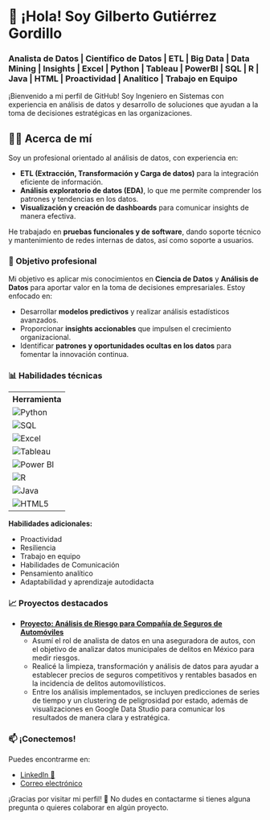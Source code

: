 <h1>👋 ¡Hola! Soy Gilberto Gutiérrez Gordillo</h1>
<h3>Analista de Datos | Científico de Datos | ETL | Big Data | Data Mining | Insights | Excel | Python | Tableau | PowerBI | SQL | R | Java | HTML | Proactividad | Analítico | Trabajo en Equipo</h3>

<p>¡Bienvenido a mi perfil de GitHub! Soy Ingeniero en Sistemas con experiencia en análisis de datos y desarrollo de soluciones que ayudan a la toma de decisiones estratégicas en las organizaciones.</p>

<h2 class="section-title">🧑‍💻 Acerca de mí</h2>
<p>Soy un profesional orientado al análisis de datos, con experiencia en:</p>
<ul>
  <li><strong>ETL (Extracción, Transformación y Carga de datos)</strong> para la integración eficiente de información.</li>
  <li><strong>Análisis exploratorio de datos (EDA)</strong>, lo que me permite comprender los patrones y tendencias en los datos.</li>
  <li><strong>Visualización y creación de dashboards</strong> para comunicar insights de manera efectiva.</li>
</ul>
<p>He trabajado en <strong>pruebas funcionales y de software</strong>, dando soporte técnico y mantenimiento de redes internas de datos, así como soporte a usuarios.</p>

<h3 class="section-title">💼 Objetivo profesional</h3>
<p>Mi objetivo es aplicar mis conocimientos en <strong>Ciencia de Datos</strong> y <strong>Análisis de Datos</strong> para aportar valor en la toma de decisiones empresariales. Estoy enfocado en:</p>
<ul>
  <li>Desarrollar <strong>modelos predictivos</strong> y realizar análisis estadísticos avanzados.</li>
  <li>Proporcionar <strong>insights accionables</strong> que impulsen el crecimiento organizacional.</li>
  <li>Identificar <strong>patrones y oportunidades ocultas en los datos</strong> para fomentar la innovación continua.</li>
</ul>

<h3 class="section-title">📊 Habilidades técnicas</h3>
<table class="skills-table">
  <tr>
    <th>Herramienta</th>
  </tr>
  <tr><td><img src="https://img.shields.io/badge/Python-3776AB?style=for-the-badge&logo=python&logoColor=white" alt="Python"> </td></tr>
  <tr><td><img src="https://img.shields.io/badge/SQL-003B57?style=for-the-badge&logo=postgresql&logoColor=white" alt="SQL"> </td></tr>
  <tr><td><img src="https://img.shields.io/badge/Excel-217346?style=for-the-badge&logo=microsoft-excel&logoColor=white" alt="Excel"> </td></tr>
  <tr><td><img src="https://img.shields.io/badge/Tableau-E97627?style=for-the-badge&logo=tableau&logoColor=white" alt="Tableau"> </td></tr>
  <tr><td><img src="https://img.shields.io/badge/PowerBI-F2C811?style=for-the-badge&logo=power-bi&logoColor=black" alt="Power BI"> </td></tr>
  <tr><td><img src="https://img.shields.io/badge/R-276DC3?style=for-the-badge&logo=r&logoColor=white" alt="R"> </td></tr>
  <tr><td><img src="https://img.shields.io/badge/Java-007396?style=for-the-badge&logo=java&logoColor=white" alt="Java"> </td></tr>
  <tr><td><img src="https://img.shields.io/badge/HTML5-E34F26?style=for-the-badge&logo=html5&logoColor=white" alt="HTML5"> </td></tr>
</table>

<p><strong>Habilidades adicionales:</strong></p>
<ul>
  <li>Proactividad</li>
  <li>Resiliencia</li>
  <li>Trabajo en equipo</li>
  <li>Habilidades de Comunicación</li>
  <li>Pensamiento analítico</li>
  <li>Adaptabilidad y aprendizaje autodidacta</li>
</ul>

<h3 class="section-title">📈 Proyectos destacados</h3>
<ul>
  <li><strong><a href="#">Proyecto: Análisis de Riesgo para Compañía de Seguros de Automóviles</a></strong>
    <ul>
      <li>Asumí el rol de analista de datos en una aseguradora de autos, con el objetivo de analizar datos municipales de delitos en México para medir riesgos.</li>
      <li>Realicé la limpieza, transformación y análisis de datos para ayudar a establecer precios de seguros competitivos y rentables basados en la incidencia de delitos automovilísticos.</li>
      <li>Entre los análisis implementados, se incluyen predicciones de series de tiempo y un clustering de peligrosidad por estado, además de visualizaciones en Google Data Studio para comunicar los resultados de manera clara y estratégica.</li>
    </ul>
  </li>
  </ul>

<h3 class="section-title">📫 ¡Conectemos!</h3>
<p>Puedes encontrarme en:</p>
<ul>
  <li><a href="https://www.linkedin.com/in/gilgutgo/" target="_blank">LinkedIn 📲</a></li>
  <li><a href="mailto:gilgutgo@hotmail.com">Correo electrónico</a></li>
</ul>

<div class="footer">
  ¡Gracias por visitar mi perfil! 🚀 No dudes en contactarme si tienes alguna pregunta o quieres colaborar en algún proyecto.
</div>

</body>
</html>

